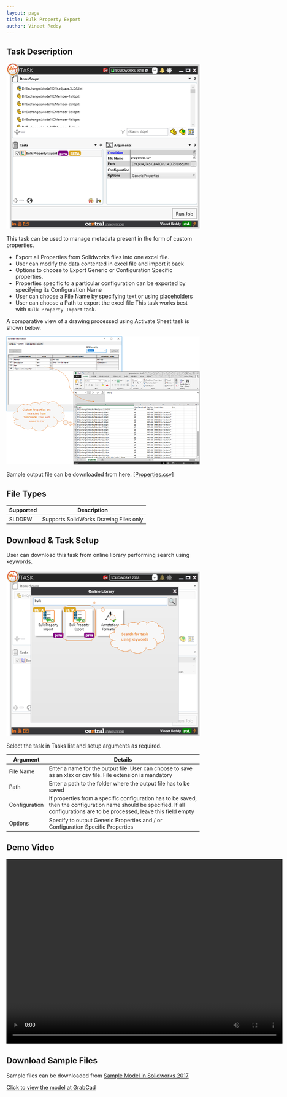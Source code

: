 ```yaml
---
layout: page
title: Bulk Property Export
author: Vineet Reddy
---
```


## Task Description

![Bulk Property Export](017_bulk_property_export_001.png "Bulk Property Export")

This task can be used to manage metadata present in the form of custom properties.
 - Export all Properties from Solidworks files into one excel file.
 - User can modify the data contented in excel file and import it back
 - Options to choose to Export Generic or Configuration Specific properties.
 - Properties specific to a particular configuration can be exported by specifying its Configuration Name
 - User can choose a File Name by specifying text or using placeholders
 - User can choose a Path to export the excel file
This task works best with `Bulk Property Import` task.


A comparative view of a drawing processed using Activate Sheet task is shown below.

![Export Properties](017_bulk_property_export_002.png "Export Custom Properties from SolidWorks Files to *.xls / *.csv files")

Sample output file can be downloaded from here. [[Properties.csv](properties.csv)]

## File Types

| Supported | Description |
| --- | --- |
| SLDDRW | Supports SolidWorks Drawing Files only |


## Download & Task Setup

User can download this task from online library performing search using keywords.

![Keyword Search](017_bulk_property_export_003.png "Search Online Library using Keywords")

Select the task in Tasks list and setup arguments as required.

| Argument      | Details                                                      |
| ------------- | ------------------------------------------------------------ |
| File Name     | Enter a name for the output file. User can choose to save as an xlsx or csv file. File extension is mandatory |
| Path          | Enter a path to the folder where the output file has to be saved |
| Configuration | If properties from a specific configuration has to be saved, then the configuration name should be specified. If all configurations are to be processed, leave this field empty |
| Options       | Specify to output Generic Properties and / or Configuration Specific Properties |

## Demo Video

<video width="720" height="480" controls>
  <source src="http://cloud.ic3d.com.au.s3.amazonaws.com/sharp_task/library/mdl_export_import_custom_prop/res/BULK_PROPERTY.mp4" type="video/mp4">
</video>

## Download Sample Files

Sample files can be downloaded from 
[Sample Model in Solidworks 2017](../000-model/SolidWorks_2017_RoboticArm.zip)

[Click to view the model at GrabCad](https://grabcad.com/library/5-dof-robot-1)
